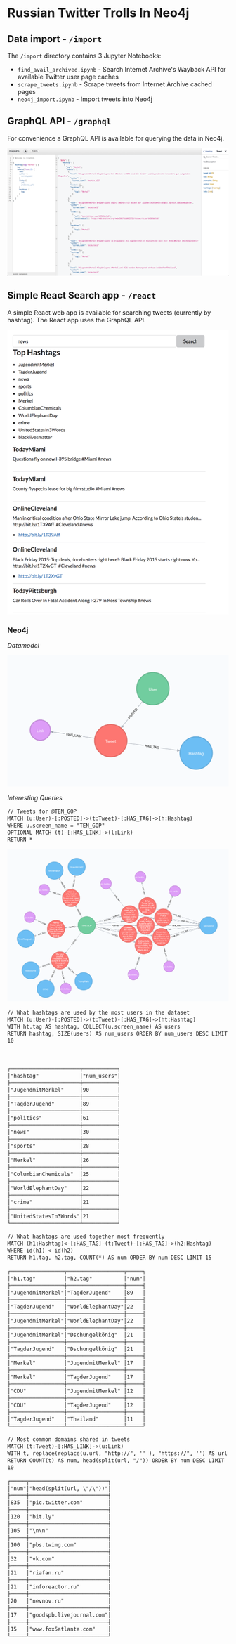 # Russian Twitter Trolls In Neo4j


## Data import - `/import`

The `/import` directory contains 3 Jupyter Notebooks:

* `find_avail_archived.ipynb` - Search Internet Archive's Wayback API for available Twitter user page caches
* `scrape_tweets.ipynb` - Scrape tweets from Internet Archive cached pages
* `neo4j_import.ipynb` - Import tweets into Neo4j

## GraphQL API - `/graphql`

For convenience a GraphQL API is available for querying the data in Neo4j.

![](img/graphiql.png)


## Simple React Search app - `/react`

A simple React web app is available for searching tweets (currently by hashtag). The React app uses the GraphQL API.

![](img/react.png)

### Neo4j

*Datamodel*

![](img/datamodel.png)

*Interesting Queries*

~~~
// Tweets for @TEN_GOP
MATCH (u:User)-[:POSTED]->(t:Tweet)-[:HAS_TAG]->(h:Hashtag)
WHERE u.screen_name = "TEN_GOP"
OPTIONAL MATCH (t)-[:HAS_LINK]->(l:Link)
RETURN *
~~~

![](img/ten_gop.png)

~~~
// What hashtags are used by the most users in the dataset
MATCH (u:User)-[:POSTED]->(t:Tweet)-[:HAS_TAG]->(ht:Hashtag)
WITH ht.tag AS hashtag, COLLECT(u.screen_name) AS users
RETURN hashtag, SIZE(users) AS num_users ORDER BY num_users DESC LIMIT 10



╒══════════════════════╤═══════════╕
│"hashtag"             │"num_users"│
╞══════════════════════╪═══════════╡
│"JugendmitMerkel"     │90         │
├──────────────────────┼───────────┤
│"TagderJugend"        │89         │
├──────────────────────┼───────────┤
│"politics"            │61         │
├──────────────────────┼───────────┤
│"news"                │30         │
├──────────────────────┼───────────┤
│"sports"              │28         │
├──────────────────────┼───────────┤
│"Merkel"              │26         │
├──────────────────────┼───────────┤
│"ColumbianChemicals"  │25         │
├──────────────────────┼───────────┤
│"WorldElephantDay"    │22         │
├──────────────────────┼───────────┤
│"crime"               │21         │
├──────────────────────┼───────────┤
│"UnitedStatesIn3Words"│21         │
└──────────────────────┴───────────┘
~~~

~~~
// What hashtags are used together most frequently
MATCH (h1:Hashtag)<-[:HAS_TAG]-(t:Tweet)-[:HAS_TAG]->(h2:Hashtag)
WHERE id(h1) < id(h2)
RETURN h1.tag, h2.tag, COUNT(*) AS num ORDER BY num DESC LIMIT 15

╒═════════════════╤══════════════════╤═════╕
│"h1.tag"         │"h2.tag"          │"num"│
╞═════════════════╪══════════════════╪═════╡
│"JugendmitMerkel"│"TagderJugend"    │89   │
├─────────────────┼──────────────────┼─────┤
│"TagderJugend"   │"WorldElephantDay"│22   │
├─────────────────┼──────────────────┼─────┤
│"JugendmitMerkel"│"WorldElephantDay"│22   │
├─────────────────┼──────────────────┼─────┤
│"JugendmitMerkel"│"Dschungelkönig"  │21   │
├─────────────────┼──────────────────┼─────┤
│"TagderJugend"   │"Dschungelkönig"  │21   │
├─────────────────┼──────────────────┼─────┤
│"Merkel"         │"JugendmitMerkel" │17   │
├─────────────────┼──────────────────┼─────┤
│"Merkel"         │"TagderJugend"    │17   │
├─────────────────┼──────────────────┼─────┤
│"CDU"            │"JugendmitMerkel" │12   │
├─────────────────┼──────────────────┼─────┤
│"CDU"            │"TagderJugend"    │12   │
├─────────────────┼──────────────────┼─────┤
│"TagderJugend"   │"Thailand"        │11   │
└─────────────────┴──────────────────┴─────┘
~~~

~~~
// Most common domains shared in tweets
MATCH (t:Tweet)-[:HAS_LINK]->(u:Link)
WITH t, replace(replace(u.url, "http://", '' ), "https://", '') AS url
RETURN COUNT(t) AS num, head(split(url, "/")) ORDER BY num DESC LIMIT 10

╒═════╤═════════════════════════╕
│"num"│"head(split(url, \"/\"))"│
╞═════╪═════════════════════════╡
│835  │"pic.twitter.com"        │
├─────┼─────────────────────────┤
│120  │"bit.ly"                 │
├─────┼─────────────────────────┤
│105  │"\n\n"                   │
├─────┼─────────────────────────┤
│100  │"pbs.twimg.com"          │
├─────┼─────────────────────────┤
│32   │"vk.com"                 │
├─────┼─────────────────────────┤
│21   │"riafan.ru"              │
├─────┼─────────────────────────┤
│21   │"inforeactor.ru"         │
├─────┼─────────────────────────┤
│20   │"nevnov.ru"              │
├─────┼─────────────────────────┤
│17   │"goodspb.livejournal.com"│
├─────┼─────────────────────────┤
│15   │"www.fox5atlanta.com"    │
└─────┴─────────────────────────┘
~~~

